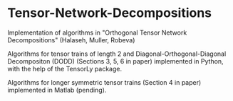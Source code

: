 # Tensor-Network-Decompositions
Implementation of algorithms in "Orthogonal Tensor Network Decompositions" (Halaseh, Muller, Robeva)

Algorithms for tensor trains of length 2 and Diagonal-Orthogonal-Diagonal Decompositon (DODD) 
(Sections 3, 5, 6 in paper) implemented in Python, with the help of the TensorLy package.

Algorithms for longer symmetric tensor trains (Section 4 in paper) implemented in Matlab (pending).

